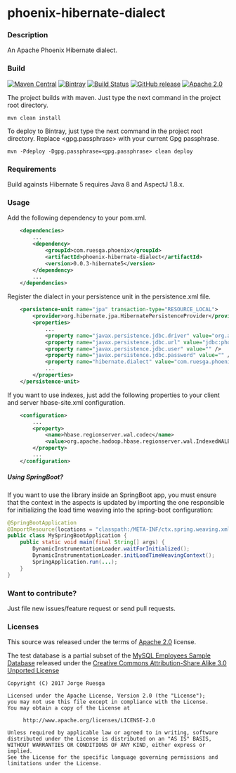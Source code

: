 phoenix-hibernate-dialect
=========================

### Description

An Apache Phoenix Hibernate dialect.

### Build


[![Maven Central](https://maven-badges.herokuapp.com/maven-central/com.ruesga.phoenix/phoenix-hibernate-dialect/badge.svg?style=flat)](http://search.maven.org/#search%7Cga%7C1%7Cg%3A%22com.ruesga.phoenix%22%20AND%20a%3A%22phoenix-hibernate-dialect%22) [![Bintray](https://img.shields.io/bintray/v/jruesga/maven/phoenix-hibernate-dialect.svg?maxAge=2592000)](https://bintray.com/jruesga/maven/phoenix-hibernate-dialect/_latestVersion) [![Build Status](https://travis-ci.org/jruesga/phoenix-hibernate-dialect.svg?branch=master)](https://travis-ci.org/jruesga/phoenix-hibernate-dialect/branches) [![GitHub release](https://img.shields.io/github/release/jruesga/phoenix-hibernate-dialect.svg)](https://github.com/jruesga/phoenix-hibernate-dialect/releases/latest) [![Apache 2.0](https://img.shields.io/github/license/jruesga/phoenix-hibernate-dialect.svg)](http://www.apache.org/licenses/LICENSE-2.0)

The project builds with maven. Just type the next command in the project root directory.

    mvn clean install

To deploy to Bintray, just type the next command in the project root directory. Replace <gpg.passphrase>
with your current Gpg passphrase.

    mvn -Pdeploy -Dgpg.passphrase=<gpg.passphrase> clean deploy


### Requirements

Build againsts Hibernate 5 requires Java 8 and AspectJ 1.8.x.


### Usage

Add the following dependency to your pom.xml.

```xml
    <dependencies>
        ...
        <dependency>
            <groupId>com.ruesga.phoenix</groupId>
            <artifactId>phoenix-hibernate-dialect</artifactId>
            <version>0.0.3-hibernate5</version>
        </dependency>
        ...
    </dependencies>
```

Register the dialect in your persistence unit in the persistence.xml file.

```xml
    <persistence-unit name="jpa" transaction-type="RESOURCE_LOCAL">
        <provider>org.hibernate.jpa.HibernatePersistenceProvider</provider>
        <properties>
            ...
            <property name="javax.persistence.jdbc.driver" value="org.apache.phoenix.jdbc.PhoenixDriver" />
            <property name="javax.persistence.jdbc.url" value="jdbc:phoenix:<server:ip>:<path>" />
            <property name="javax.persistence.jdbc.user" value="" />
            <property name="javax.persistence.jdbc.password" value="" />
            <property name="hibernate.dialect" value="com.ruesga.phoenix.dialect.PhoenixDialect" />
            ...
        </properties>
    </persistence-unit>
```

If you want to use indexes, just add the following properties to your client and server
hbase-site.xml configuration.

```xml
    <configuration>
        ...
        <property>
            <name>hbase.regionserver.wal.codec</name>
            <value>org.apache.hadoop.hbase.regionserver.wal.IndexedWALEditCodec</value>
        </property>
        ...
    </configuration>
```

##### Using SpringBoot?

If you want to use the library inside an SpringBoot app, you must ensure that the context in the
aspects is updated by importing the one responsible for initializing the load time weaving into
the spring-boot configuration:

```java
@SpringBootApplication
@ImportResource(locations = "classpath:/META-INF/ctx.spring.weaving.xml")
public class MySpringBootApplication {
    public static void main(final String[] args) {
        DynamicInstrumentationLoader.waitForInitialized();
        DynamicInstrumentationLoader.initLoadTimeWeavingContext();
        SpringApplication.run(...);
    }
}
```

### Want to contribute?

Just file new issues/feature request or send pull requests.

### Licenses

This source was released under the terms of [Apache 2.0](http://www.apache.org/licenses/LICENSE-2.0.html) license.

The test database is a partial subset of the [MySQL Employees Sample Database](https://dev.mysql.com/doc/employee/en/)
released under the [Creative Commons Attribution-Share Alike 3.0 Unported License](http://creativecommons.org/licenses/by-sa/3.0/)


```
Copyright (C) 2017 Jorge Ruesga

Licensed under the Apache License, Version 2.0 (the "License");
you may not use this file except in compliance with the License.
You may obtain a copy of the License at

     http://www.apache.org/licenses/LICENSE-2.0

Unless required by applicable law or agreed to in writing, software
distributed under the License is distributed on an "AS IS" BASIS,
WITHOUT WARRANTIES OR CONDITIONS OF ANY KIND, either express or implied.
See the License for the specific language governing permissions and
limitations under the License.
```
